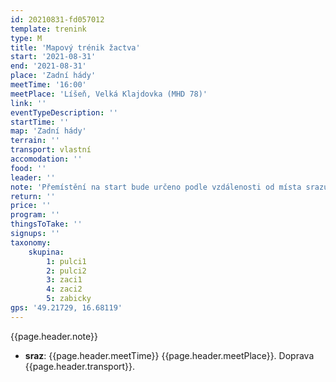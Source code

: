 ```yaml
---
id: 20210831-fd057012
template: trenink
type: M
title: 'Mapový trénik žactva'
start: '2021-08-31'
end: '2021-08-31'
place: 'Zadní hády'
meetTime: '16:00'
meetPlace: 'Líšeň, Velká Klajdovka (MHD 78)'
link: ''
eventTypeDescription: ''
startTime: ''
map: 'Zadní hády'
terrain: ''
transport: vlastní
accomodation: ''
food: ''
leader: ''
note: 'Přemístění na start bude určeno podle vzdálenosti od místa srazu. Buď bude fáborkováno nebo uděláme pendl auty.'
return: ''
price: ''
program: ''
thingsToTake: ''
signups: ''
taxonomy:
    skupina:
        1: pulci1
        2: pulci2
        3: zaci1
        4: zaci2
        5: zabicky
gps: '49.21729, 16.68119'
---
```


{{page.header.note}}
* **sraz**: {{page.header.meetTime}} {{page.header.meetPlace}}. Doprava {{page.header.transport}}.
